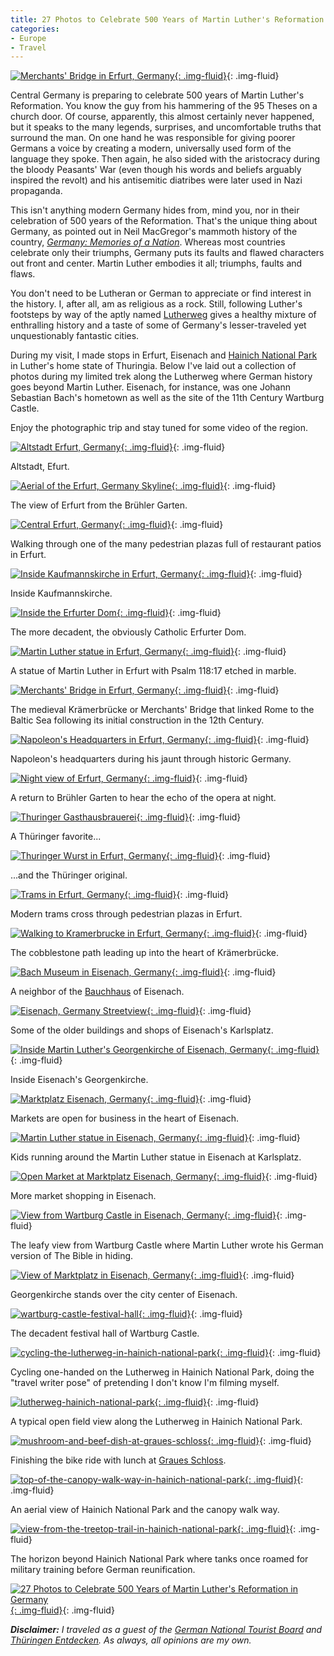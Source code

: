 ```yaml
---
title: 27 Photos to Celebrate 500 Years of Martin Luther's Reformation in Germany
categories:
- Europe
- Travel
---
```


[![Merchants' Bridge in Erfurt, Germany](https://withoutapath.com/wp-content/uploads/2016/09/Merchants-Bridge-Erfurt-Germany.jpg){: .img-fluid}](https://withoutapath.com/wp-content/uploads/2016/09/Merchants-Bridge-Erfurt-Germany.jpg){: .img-fluid}

Central Germany is preparing to celebrate 500 years of Martin Luther's Reformation. You know the guy from his hammering of the 95 Theses on a church door. Of course, apparently, this almost certainly never happened, but it speaks to the many legends, surprises, and uncomfortable truths that surround the man. On one hand he was responsible for giving poorer Germans a voice by creating a modern, universally used form of the language they spoke. Then again, he also sided with the aristocracy during the bloody Peasants' War (even though his words and beliefs arguably inspired the revolt) and his antisemitic diatribes were later used in Nazi propaganda.<!-- more -->

This isn't anything modern Germany hides from, mind you, nor in their celebration of 500 years of the Reformation. That's the unique thing about Germany, as pointed out in Neil MacGregor's mammoth history of the country, [_Germany: Memories of a Nation_](https://www.amazon.co.uk/Germany-Memories-Dr-Neil-MacGregor/dp/0241008336). Whereas most countries celebrate only their triumphs, Germany puts its faults and flawed characters out front and center. Martin Luther embodies it all; triumphs, faults and flaws.

You don't need to be Lutheran or German to appreciate or find interest in the history. I, after all, am as religious as a rock. Still, following Luther's footsteps by way of the aptly named [Lutherweg](http://www.lutherweg.de/) gives a healthy mixture of enthralling history and a taste of some of Germany's lesser-traveled yet unquestionably fantastic cities.

During my visit, I made stops in Erfurt, Eisenach and [Hainich National Park](http://www.nationalpark-hainich.de/) in Luther's home state of Thuringia. Below I've laid out a collection of photos during my limited trek along the Lutherweg where German history goes beyond Martin Luther. Eisenach, for instance, was one Johann Sebastian Bach's hometown as well as the site of the 11th Century Wartburg Castle.

Enjoy the photographic trip and stay tuned for some video of the region.

[![Altstadt Erfurt, Germany](https://withoutapath.com/wp-content/uploads/2016/09/Altstadt-Erfurt-Germany.jpg){: .img-fluid}](https://withoutapath.com/wp-content/uploads/2016/09/Altstadt-Erfurt-Germany.jpg){: .img-fluid}

Altstadt, Efurt.

[![Aerial of the Erfurt, Germany Skyline](https://withoutapath.com/wp-content/uploads/2016/09/Aerial-of-the-Erfurt-Germany-Skyline.jpg){: .img-fluid}](https://withoutapath.com/wp-content/uploads/2016/09/Aerial-of-the-Erfurt-Germany-Skyline.jpg){: .img-fluid}

The view of Erfurt from the Brühler Garten.

[![Central Erfurt, Germany](https://withoutapath.com/wp-content/uploads/2016/09/Central-Erfurt-Germany.jpg){: .img-fluid}](https://withoutapath.com/wp-content/uploads/2016/09/Central-Erfurt-Germany.jpg){: .img-fluid}

Walking through one of the many pedestrian plazas full of restaurant patios in Erfurt.

[![Inside Kaufmannskirche in Erfurt, Germany](https://withoutapath.com/wp-content/uploads/2016/09/Inside-Kaufsmannskirche-Erfurt-Germany.jpg){: .img-fluid}](https://withoutapath.com/wp-content/uploads/2016/09/Inside-Kaufsmannskirche-Erfurt-Germany.jpg){: .img-fluid}

Inside Kaufmannskirche.

[![Inside the Erfurter Dom](https://withoutapath.com/wp-content/uploads/2016/09/Inside-the-Erfurter-Dom.jpg){: .img-fluid}](https://withoutapath.com/wp-content/uploads/2016/09/Inside-the-Erfurter-Dom.jpg){: .img-fluid}

The more decadent, the obviously Catholic Erfurter Dom.

[![Martin Luther statue in Erfurt, Germany](https://withoutapath.com/wp-content/uploads/2016/09/Martin-Luther-Statue-in-Erfurt-Germany.jpg){: .img-fluid}](https://withoutapath.com/wp-content/uploads/2016/09/Martin-Luther-Statue-in-Erfurt-Germany.jpg){: .img-fluid}

A statue of Martin Luther in Erfurt with Psalm 118:17 etched in marble.

[![Merchants' Bridge in Erfurt, Germany](https://withoutapath.com/wp-content/uploads/2016/09/Merchants-Bridge-Erfurt-Germany.jpg){: .img-fluid}](https://withoutapath.com/wp-content/uploads/2016/09/Merchants-Bridge-Erfurt-Germany.jpg){: .img-fluid}

The medieval Krämerbrücke or Merchants' Bridge that linked Rome to the Baltic Sea following its initial construction in the 12th Century.

[![Napoleon's Headquarters in Erfurt, Germany](https://withoutapath.com/wp-content/uploads/2016/09/Napoleons-Headquarters-in-Erfurt-Germany.jpg){: .img-fluid}](https://withoutapath.com/wp-content/uploads/2016/09/Napoleons-Headquarters-in-Erfurt-Germany.jpg){: .img-fluid}

Napoleon's headquarters during his jaunt through historic Germany.

[![Night view of Erfurt, Germany](https://withoutapath.com/wp-content/uploads/2016/09/Night-view-of-Erfurt-Germany.jpg){: .img-fluid}](https://withoutapath.com/wp-content/uploads/2016/09/Night-view-of-Erfurt-Germany.jpg){: .img-fluid}

A return to Brühler Garten to hear the echo of the opera at night.

[![Thuringer Gasthausbrauerei](https://withoutapath.com/wp-content/uploads/2016/09/Thuringer-Gasthausbrauerei.jpg){: .img-fluid}](https://withoutapath.com/wp-content/uploads/2016/09/Thuringer-Gasthausbrauerei.jpg){: .img-fluid}

A Thüringer favorite...

[![Thuringer Wurst in Erfurt, Germany](https://withoutapath.com/wp-content/uploads/2016/09/Thuringer-Wurst-in-Erfurt-Germany.jpg){: .img-fluid}](https://withoutapath.com/wp-content/uploads/2016/09/Thuringer-Wurst-in-Erfurt-Germany.jpg){: .img-fluid}

...and the Thüringer original.

[![Trams in Erfurt, Germany](https://withoutapath.com/wp-content/uploads/2016/09/Trams-in-Erfurt-Germany.jpg){: .img-fluid}](https://withoutapath.com/wp-content/uploads/2016/09/Trams-in-Erfurt-Germany.jpg){: .img-fluid}

Modern trams cross through pedestrian plazas in Erfurt.

[![Walking to Kramerbrucke in Erfurt, Germany](https://withoutapath.com/wp-content/uploads/2016/09/Walking-to-Kramerbrucke-in-Erfurt-Germany.jpg){: .img-fluid}](https://withoutapath.com/wp-content/uploads/2016/09/Walking-to-Kramerbrucke-in-Erfurt-Germany.jpg){: .img-fluid}

The cobblestone path leading up into the heart of Krämerbrücke.

[![Bach Museum in Eisenach, Germany](https://withoutapath.com/wp-content/uploads/2016/09/Bach-Museum-in-Eisenach.jpg){: .img-fluid}](https://withoutapath.com/wp-content/uploads/2016/09/Bach-Museum-in-Eisenach.jpg){: .img-fluid}

A neighbor of the [Bauchhaus](http://bachhaus.de/de/home) of Eisenach.

[![Eisenach, Germany Streetview](https://withoutapath.com/wp-content/uploads/2016/09/Eisenach-Germany-Streetview.jpg){: .img-fluid}](https://withoutapath.com/wp-content/uploads/2016/09/Eisenach-Germany-Streetview.jpg){: .img-fluid}

Some of the older buildings and shops of Eisenach's Karlsplatz.

[![Inside Martin Luther's Georgenkirche of Eisenach, Germany](https://withoutapath.com/wp-content/uploads/2016/09/Inside-Martin-Luthers-Georgenkirche-of-Eisenach-Germany.jpg){: .img-fluid}](https://withoutapath.com/wp-content/uploads/2016/09/Inside-Martin-Luthers-Georgenkirche-of-Eisenach-Germany.jpg){: .img-fluid}

Inside Eisenach's Georgenkirche.

[![Marktplatz Eisenach, Germany](https://withoutapath.com/wp-content/uploads/2016/09/Marktplatz-Eisenach-Germany.jpg){: .img-fluid}](https://withoutapath.com/wp-content/uploads/2016/09/Marktplatz-Eisenach-Germany.jpg){: .img-fluid}

Markets are open for business in the heart of Eisenach.

[![Martin Luther statue in Eisenach, Germany](https://withoutapath.com/wp-content/uploads/2016/09/Martin-Luther-statue-in-Eisenach.jpg){: .img-fluid}](https://withoutapath.com/wp-content/uploads/2016/09/Martin-Luther-statue-in-Eisenach.jpg){: .img-fluid}

Kids running around the Martin Luther statue in Eisenach at Karlsplatz.

[![Open Market at Marktplatz Eisenach, Germany](https://withoutapath.com/wp-content/uploads/2016/09/Open-market-at-Marktplatz-Eisenach-Germany.jpg){: .img-fluid}](https://withoutapath.com/wp-content/uploads/2016/09/Open-market-at-Marktplatz-Eisenach-Germany.jpg){: .img-fluid}

More market shopping in Eisenach.

[![View from Wartburg Castle in Eisenach, Germany](https://withoutapath.com/wp-content/uploads/2016/09/View-from-Wartburg-Castle-in-Germany.jpg){: .img-fluid}](https://withoutapath.com/wp-content/uploads/2016/09/View-from-Wartburg-Castle-in-Germany.jpg){: .img-fluid}

The leafy view from Wartburg Castle where Martin Luther wrote his German version of The Bible in hiding.

[![View of Marktplatz in Eisenach, Germany](https://withoutapath.com/wp-content/uploads/2016/09/View-of-Marktplatz-in-Eisenach-Germany.jpg){: .img-fluid}](https://withoutapath.com/wp-content/uploads/2016/09/View-of-Marktplatz-in-Eisenach-Germany.jpg){: .img-fluid}

Georgenkirche stands over the city center of Eisenach.

[![wartburg-castle-festival-hall](https://withoutapath.com/wp-content/uploads/2016/09/Wartburg-Castle-Festival-Hall.jpg){: .img-fluid}](https://withoutapath.com/wp-content/uploads/2016/09/Wartburg-Castle-Festival-Hall.jpg){: .img-fluid}

The decadent festival hall of Wartburg Castle.

[![cycling-the-lutherweg-in-hainich-national-park](https://withoutapath.com/wp-content/uploads/2016/09/Cycling-the-Lutherweg-in-Hainich-National-Park.jpg){: .img-fluid}](https://withoutapath.com/wp-content/uploads/2016/09/Cycling-the-Lutherweg-in-Hainich-National-Park.jpg){: .img-fluid}

Cycling one-handed on the Lutherweg in Hainich National Park, doing the "travel writer pose" of pretending I don't know I'm filming myself.

[![lutherweg-hainich-national-park](https://withoutapath.com/wp-content/uploads/2016/09/Lutherweg-Hainich-National-Park.jpg){: .img-fluid}](https://withoutapath.com/wp-content/uploads/2016/09/Lutherweg-Hainich-National-Park.jpg){: .img-fluid}

A typical open field view along the Lutherweg in Hainich National Park.

[![mushroom-and-beef-dish-at-graues-schloss](https://withoutapath.com/wp-content/uploads/2016/09/Mushroom-and-Beef-Dish-at-Graues-Schloss.jpg){: .img-fluid}](https://withoutapath.com/wp-content/uploads/2016/09/Mushroom-and-Beef-Dish-at-Graues-Schloss.jpg){: .img-fluid}

Finishing the bike ride with lunch at [Graues Schloss](http://graues-schloss.de/).

[![top-of-the-canopy-walk-way-in-hainich-national-park](https://withoutapath.com/wp-content/uploads/2016/09/Top-of-the-Canopy-Walk-Way-in-Hainich-National-Park.jpg){: .img-fluid}](https://withoutapath.com/wp-content/uploads/2016/09/Top-of-the-Canopy-Walk-Way-in-Hainich-National-Park.jpg){: .img-fluid}

An aerial view of Hainich National Park and the canopy walk way.

[![view-from-the-treetop-trail-in-hainich-national-park](https://withoutapath.com/wp-content/uploads/2016/09/View-from-the-Treetop-Trail-in-Hainich-National-Park.jpg){: .img-fluid}](https://withoutapath.com/wp-content/uploads/2016/09/View-from-the-Treetop-Trail-in-Hainich-National-Park.jpg){: .img-fluid}

The horizon beyond Hainich National Park where tanks once roamed for military training before German reunification.

[![27 Photos to Celebrate 500 Years of Martin Luther's Reformation in Germany](https://withoutapath.com/wp-content/uploads/2016/09/27-Photos-to-Celebrate-500-Years-of-Martin-Luthers-Reformation-in-Germany.jpg){: .img-fluid}](https://withoutapath.com/wp-content/uploads/2016/09/27-Photos-to-Celebrate-500-Years-of-Martin-Luthers-Reformation-in-Germany.jpg){: .img-fluid}

_**Disclaimer:** I traveled as a guest of the [German National Tourist Board](http://www.germany.travel/en/) and [Thüringen Entdecken](https://www.thueringen-entdecken.de/urlaub-hotel-reisen/index.html). As always, all opinions are my own._
